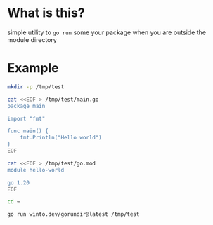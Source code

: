# What is this?

simple utility to `go run` some your package when you are outside the module directory

# Example

```bash
mkdir -p /tmp/test

cat <<EOF > /tmp/test/main.go
package main

import "fmt"

func main() {
	fmt.Println("Hello world")
}
EOF

cat <<EOF > /tmp/test/go.mod
module hello-world

go 1.20
EOF

cd ~

go run winto.dev/gorundir@latest /tmp/test
```
